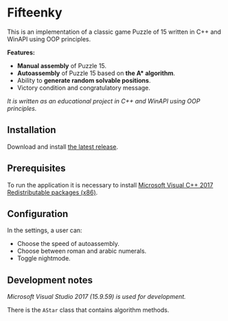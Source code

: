 # Fifteenky

This is an implementation of a classic game Puzzle of 15 written in C++ and WinAPI using OOP principles.

__Features:__

- __Manual assembly__ of Puzzle 15.
- __Autoassembly__ of Puzzle 15 based on __the A* algorithm__.
- Ability to __generate random solvable positions__.
- Victory condition and congratulatory message.

_It is written as an educational project in C++ and WinAPI using OOP principles._

## Installation

Download and install [the latest release](https://github.com/serhii721/fifteenky/releases/tag/v1.0.0).

## Prerequisites

To run the application it is necessary to install [Microsoft Visual C++ 2017 Redistributable packages (x86)](https://aka.ms/vs/17/release/vc_redist.x86.exe).

## Configuration

In the settings, a user can:

- Choose the speed of autoassembly.
- Choose between roman and arabic numerals.
- Toggle nightmode.

## Development notes

_Microsoft Visual Studio 2017 (15.9.59) is used for development._

There is the `AStar` class that contains algorithm methods.
